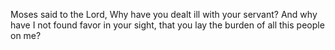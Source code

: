 Moses said to the Lord, Why have you dealt ill with your servant? And why have I not found favor in your sight, that you lay the burden of all this people on me?
